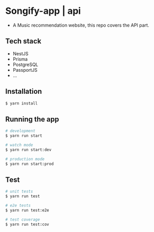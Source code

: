 # Songify-app | api

- A Music recommendation website, this repo covers the API part.

## Tech stack

- NestJS
- Prisma
- PostgreSQL
- PassportJS
- ...

## Installation

```bash
$ yarn install
```

## Running the app

```bash
# development
$ yarn run start

# watch mode
$ yarn run start:dev

# production mode
$ yarn run start:prod
```

## Test

```bash
# unit tests
$ yarn run test

# e2e tests
$ yarn run test:e2e

# test coverage
$ yarn run test:cov
```

